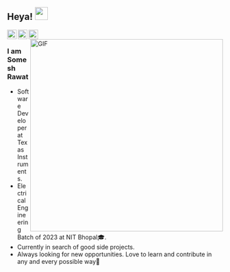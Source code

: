## Heya! <img src="https://raw.githubusercontent.com/iampavangandhi/iampavangandhi/master/gifs/Hi.gif" width="30px"></h2>

<a href="https://www.linkedin.com/in/someshrawat/">
  <img align="left" alt="Somesh's Linkdein" width="22px" src="https://cdn.jsdelivr.net/npm/simple-icons@v3/icons/linkedin.svg" />
</a>
<a href="https://github.com/rawsome24">
  <img align="left" alt="Somesh's Github" width="22px" src="https://cdn.jsdelivr.net/npm/simple-icons@v3/icons/github.svg" />
</a>

<a href="mailto: someshrwt@gmail.com">
  <img align="left" alt="Somesh's Email" width="22px" src="https://cdn.jsdelivr.net/npm/simple-icons@v3/icons/telegram.svg" />
</a>

<br />
<img align="right" alt="GIF" src="https://user-images.githubusercontent.com/74038190/238353480-219bcc70-f5dc-466b-9a60-29653d8e8433.gif" width="450px" />

### I am Somesh Rawat
- Software Developer at Texas Instruments.
- Electrical Engineering Batch of 2023 at NIT Bhopal🎓.
- Currently in search of good side projects.
- Always looking for new opportunities. Love to learn and contribute in any and every possible way🏦
<br/>
